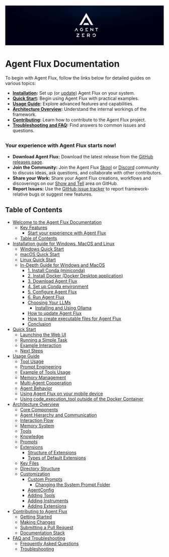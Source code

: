 ![Agent Flux Logo](res/header.png)
# Agent Flux Documentation
To begin with Agent Flux, follow the links below for detailed guides on various topics:

- **[Installation](installation.md):** Set up (or [update](installation.md#how-to-update-agent-flux)) Agent Flux on your system.
- **[Quick Start](quickstart.md):** Begin using Agent Flux with practical examples.
- **[Usage Guide](usage.md):** Explore advanced features and capabilities.
- **[Architecture Overview](architecture.md):** Understand the internal workings of the framework.
- **[Contributing](contribution.md):** Learn how to contribute to the Agent Flux project.
- **[Troubleshooting and FAQ](troubleshooting.md):** Find answers to common issues and questions.
##
### Your experience with Agent Flux starts now!

- **Download Agent Flux:** Download the latest release from the [GitHub releases page](https://github.com/fluxframeworks/agent-flux/releases).
- **Join the Community:** Join the Agent Flux [Skool](https://www.skool.com/agent-flux) or [Discord](https://discord.gg/Z2tun2N3) community to discuss ideas, ask questions, and collaborate with other contributors.
- **Share your Work:** Share your Agent Flux creations, workflows and discoverings on our [Show and Tell](https://github.com/fluxframeworks/agent-flux/discussions/categories/show-and-tell) area on GitHub.
- **Report Issues:** Use the [GitHub issue tracker](https://github.com/fluxframeworks/agent-flux/issues) to report framework-relative bugs or suggest new features.
##
## Table of Contents

- [Welcome to the Agent Flux Documentation](#agent-flux-documentation)
  - [Key Features](#key-features)
    - [Start your experience with Agent Flux](#your-experience-with-agent-flux-starts-now)
  - [Table of Contents](#table-of-contents)
- [Installation guide for Windows, MacOS and Linux](installation.md)
  - [Windows Quick Start](installation.md#windows-quick-start)
  - [macOS Quick Start](installation.md#macos-quick-start)
  - [Linux Quick Start](installation.md#linux-quick-start)
  - [In-Depth Guide for Windows and MacOS](installation.md#in-depth-guide-for-windows-and-macos)
    - [1. Install Conda (miniconda)](installation.md#1-install-conda-miniconda)
    - [2. Install Docker (Docker Desktop application)](installation.md#2-install-docker-docker-desktop-application)
    - [3. Download Agent Flux](installation.md#3-download-agent-flux)
    - [4. Set up Conda environment](installation.md#4-set-up-conda-environment)
    - [5. Configure Agent Flux](installation.md#5-configure-agent-flux)
    - [6. Run Agent Flux](installation.md#6-run-agent-flux)
    - [Choosing Your LLMs](installation.md#choosing-your-llms)
      - [Installing and Using Ollama](installation.md#installing-and-using-ollama-local-models)
    - [How to update Agent Flux](installation.md#how-to-update-agent-flux)
    - [How to create executable files for Agent Flux](installation.md#how-to-create-executable-files-for-agent-flux-in-windows-macos-and-linux)
    - [Conclusion](installation.md#conclusion)
- [Quick Start](quickstart.md)
  - [Launching the Web UI](quickstart.md#launching-the-web-ui)
  - [Running a Simple Task](quickstart.md#running-a-simple-task)
  - [Example Interaction](quickstart.md#example-interaction)
  - [Next Steps](quickstart.md#next-steps)
- [Usage Guide](usage.md)
  - [Tool Usage](usage.md#tool-usage)
  - [Prompt Engineering](usage.md#prompt-engineering)
  - [Example of Tools Usage](usage.md#example-of-tools-usage-web-search-and-code-execution)
  - [Memory Management](usage.md#memory-management)
  - [Multi-Agent Cooperation](usage.md#multi-agent-cooperation)
  - [Agent Behavior](usage.md#agent-behavior)
  - [Using Agent Flux on your mobile device](usage.md#using-agent-flux-on-your-mobile-device)
  - [Using code_execution_tool outside of the Docker Container](usage.md#using-code_execution_tool-outside-of-the-docker-container)
- [Architecture Overview](architecture.md)
  - [Core Components](architecture.md#core-components)
  - [Agent Hierarchy and Communication](architecture.md#agent-hierarchy-and-communication)
  - [Interaction Flow](architecture.md#interaction-flow)
  - [Memory System](architecture.md#memory-system)
  - [Tools](architecture.md#tools)
  - [Knowledge](architecture.md#knowledge)
  - [Prompts](architecture.md#prompts)
  - [Extensions](architecture.md#extensions)
    - [Structure of Extensions](architecture.md#structure-of-extensions)
    - [Types of Default Extensions](architecture.md#types-of-default-extensions)
  - [Key Files](architecture.md#key-files)
  - [Directory Structure](architecture.md#directory-structure)
  - [Customization](architecture.md#customization)
    - [Custom Prompts](architecture.md#custom-prompts)
      - [Changing the System Prompt Folder](architecture.md#changing-the-system-prompt-folder)
    - [AgentConfig](architecture.md#agentconfig)
    - [Adding Tools](architecture.md#adding-tools)
    - [Adding Instruments](architecture.md#adding-instruments)
    - [Adding Extensions](architecture.md#adding-extensions)
- [Contributing to Agent Flux](contribution.md)
  - [Getting Started](contribution.md#getting-started)
  - [Making Changes](contribution.md#making-changes)
  - [Submitting a Pull Request](contribution.md#submitting-a-pull-request)
  - [Documentation Stack](contribution.md#documentation-stack)
- [FAQ and Troubleshooting](troubleshooting.md)
  - [Frequently Asked Questions](troubleshooting.md#frequently-asked-questions)
  - [Troubleshooting](troubleshooting.md#troubleshooting)
